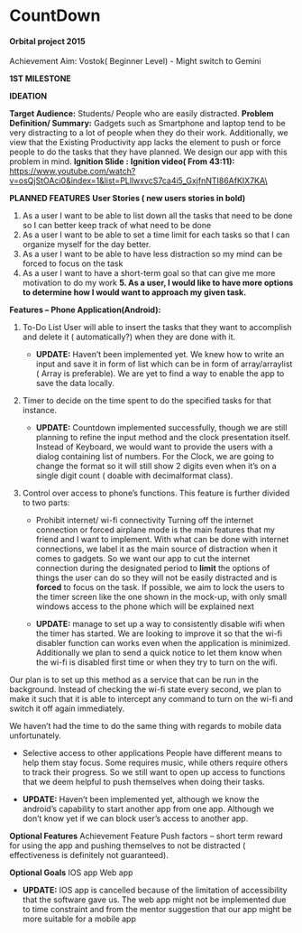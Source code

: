 # CountDown
#### Orbital project 2015

Achievement Aim: Vostok( Beginner Level)  - Might switch to Gemini

**1ST MILESTONE**

**IDEATION**

**Target Audience:** Students/ People who are easily distracted. 
**Problem Definition/ Summary:** Gadgets such as Smartphone and laptop tend to be very distracting to a lot of people when they do their work. Additionally, we view that the Existing Productivity app lacks the element to push or force people to do the tasks that they have planned. We design our app with this problem in mind.
**Ignition Slide :** 
**Ignition video( From 43:11):** https://www.youtube.com/watch?v=osQjStOAci0&index=1&list=PLllwxvcS7ca4i5_GxjfnNTI86AfKIX7KA\

**PLANNED FEATURES**
**User Stories ( new users stories in bold)**
1. As a user I want to be able to list down all the tasks that need to be done so I can better keep track of what need to be done 
2. As a user I want to be able to set a time limit for each tasks so that I can organize myself for the day better.  
3. As a user I want to be able to have less distraction so my mind can be forced to focus on the task
4. As a user I want to have a short-term goal so that can give me more motivation to do my work 
**5. As a user, I would like to have more options to determine how I would want to approach my given task.**

**Features – Phone Application(Android):** 
1. To-Do List 
   User will able to insert the tasks that they want to accomplish and delete it ( automatically?) when they are done with      it.
   * **UPDATE:** Haven’t been implemented yet. We knew how to write an input and save it in form of list which can be in form of array/arraylist ( Array is preferable). We are yet to find a way to enable the app to save the data locally.

2. Timer to decide on the time spent to do the specified tasks for that instance.
   * **UPDATE:** Countdown implemented successfully, though we are still planning to refine the input method and the clock presentation itself. Instead of Keyboard, we would want to provide the users with a dialog containing list of numbers. For the Clock, we are going to change the format so it will still show 2 digits even when it’s on a single digit count ( doable with decimalformat class). 
3. Control over access to phone’s functions.
   This feature is further divided to two parts: 
   * Prohibit internet/ wi-fi connectivity 
Turning off the internet connection or forced airplane mode is the main features that my friend and I want to implement. With what can be done with internet connections, we label it as the main source of distraction when it comes to gadgets. So we want our app to cut the internet connection during the designated period to **limit** the options of things the user can do so they will not be easily distracted and is **forced** to focus on the task. If possible, we aim to lock the users to the timer screen like the one shown in the mock-up, with only small windows access to the phone which will be explained next

   * **UPDATE:** manage to set up a way to consistently disable wifi when the timer has started. We are looking to improve it so that the wi-fi disabler function can works even when the application is minimized. Additionally we plan to send a quick notice to let them know when the wi-fi is disabled first time or when they try to turn on the wifi. 

 Our plan is to set up this method as a service that can be run in the  background. Instead of checking the wi-fi state every second, we plan to make it such that it is able to intercept any command to turn on  the wi-fi and switch it off again immediately. 

We haven’t had the time to do the same thing with regards to mobile data unfortunately.

   * Selective  access to other applications
People have different means to help them stay focus. Some requires music, while others require others to track their progress. So we still want to open up access to functions that we deem helpful to push themselves when doing their tasks.

   * **UPDATE:** Haven’t been implemented yet, although we know the android’s capability to start another app from one app. Although we don’t know yet if we can block user’s access to another app.

**Optional Features**
  Achievement Feature 
  Push factors – short term reward for using the app and pushing themselves to not be distracted ( effectiveness is definitely not guaranteed).

**Optional Goals**
IOS app 
Web app
* **UPDATE:** IOS app is cancelled because of the limitation of accessibility that the software  gave us. The web app might not be implemented due to time constraint and from the mentor suggestion that our app might be more suitable for a mobile app
